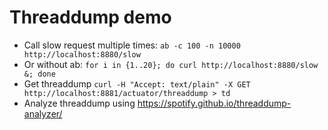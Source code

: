 # Threaddump demo

- Call slow request multiple times: `ab -c 100 -n 10000 http://localhost:8880/slow`
- Or without ab: `for i in {1..20}; do curl http://localhost:8880/slow &; done`
- Get threaddump `curl -H "Accept: text/plain" -X GET http://localhost:8881/actuator/threaddump > td`
- Analyze threaddump using https://spotify.github.io/threaddump-analyzer/
